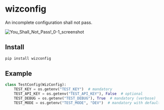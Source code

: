 # wizconfig
An incomplete configuration shall not pass.

![You_Shall_Not_Pass!_0-1_screenshot](https://github.com/ACONIO/wizconfig/assets/29633518/702cfbd6-de4f-4d40-9062-06cf8d8c8c55)

## Install

```zsh
pip install wizconfig
```

## Example

```python
class TestConfig(WizConfig):
    TEST_KEY = os.getenv("TEST_KEY")  # mandatory
    TEST_API_KEY = os.getenv("TEST_API_KEY"), False  # optional
    TEST_DEBUG = os.getenv("TEST_DEBUG"), True  # mandatory (verbose)
    TEST_MODE = os.getenv("TEST_MODE", "DEV")  # mandatory with default value
```


